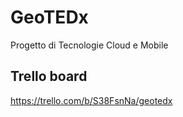 # GeoTEDx
Progetto di Tecnologie Cloud e Mobile

## Trello board
https://trello.com/b/S38FsnNa/geotedx

